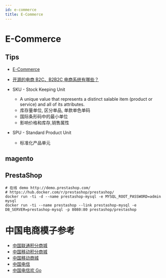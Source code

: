 ```yaml
---
id: e-commerce
title: E-Commerce
---
```


# E-Commerce

## Tips
* [E-Commerce](https://en.wikipedia.org/wiki/E-commerce)
* [开源的电商 B2C、B2B2C 电商系统有哪些？](https://www.zhihu.com/question/19635311)

* SKU - Stock Keeping Unit
  * A unique value that represents a distinct salable item (product or service) and all of its attributes.
  * 库存量单位, 区分单品, 单款单色单码
  * 国际条形码中的最小单位
  * 影响价格和库存,销售属性
* SPU - Standard Product Unit
  * 标准化产品单元

## magento

## PrestaShop
```
# 在线 demo http://demo.prestashop.com/
# https://hub.docker.com/r/prestashop/prestashop/
docker run -ti -d --name prestashop-mysql -e MYSQL_ROOT_PASSWORD=admin mysql
docker run -ti --name prestashop --link prestashop-mysql -e DB_SERVER=prestashop-mysql -p 8080:80 prestashop/prestashop
```

# 中国电商模子参考
* [中国联通积分商城](http://jf.10010.com)
* [中国移动积分商城](http://jf.10086.cn)
* [中国移动商城](http://shop.10086.cn/)
* [中国电信](http://www.189.cn/)
* [中国电信欢 Go](http://gd.189.cn/)

